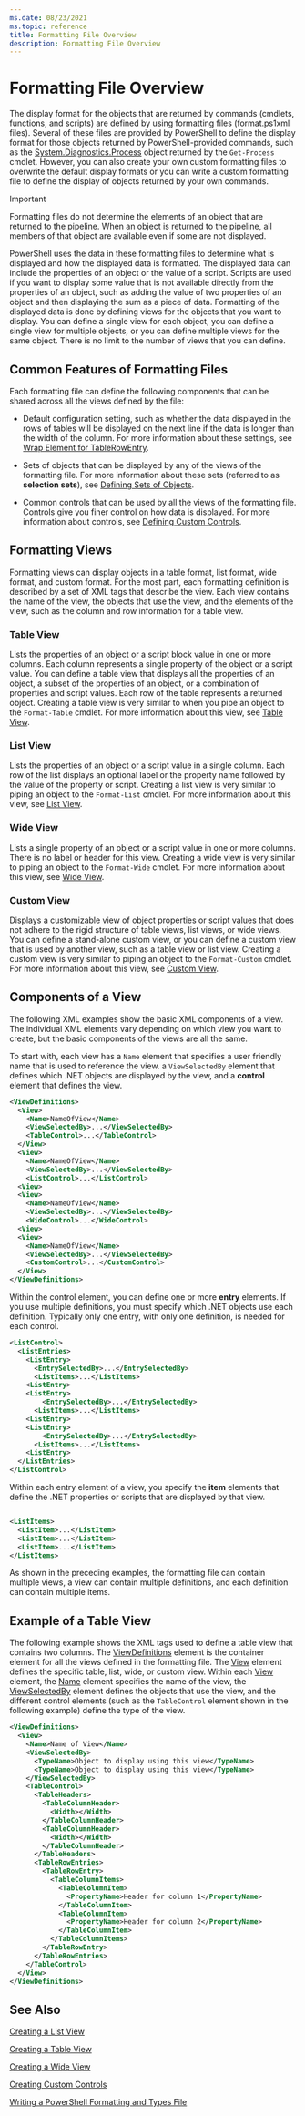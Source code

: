 ```yaml
---
ms.date: 08/23/2021
ms.topic: reference
title: Formatting File Overview
description: Formatting File Overview
---
```

# Formatting File Overview

The display format for the objects that are returned by commands (cmdlets, functions, and scripts)
are defined by using formatting files (format.ps1xml files). Several of these files are provided by
PowerShell to define the display format for those objects returned by PowerShell-provided commands,
such as the [System.Diagnostics.Process](/dotnet/api/System.Diagnostics.Process) object returned by
the `Get-Process` cmdlet. However, you can also create your own custom formatting files to overwrite
the default display formats or you can write a custom formatting file to define the display of
objects returned by your own commands.

> [!IMPORTANT]
> Formatting files do not determine the elements of an object that are returned to the pipeline.
> When an object is returned to the pipeline, all members of that object are available even if some
> are not displayed.

PowerShell uses the data in these formatting files to determine what is displayed and how the
displayed data is formatted. The displayed data can include the properties of an object or the value
of a script. Scripts are used if you want to display some value that is not available directly from
the properties of an object, such as adding the value of two properties of an object and then
displaying the sum as a piece of data. Formatting of the displayed data is done by defining views
for the objects that you want to display. You can define a single view for each object, you can
define a single view for multiple objects, or you can define multiple views for the same object.
There is no limit to the number of views that you can define.

## Common Features of Formatting Files

Each formatting file can define the following components that can be shared across all the views
defined by the file:

- Default configuration setting, such as whether the data displayed in the rows of tables will be
  displayed on the next line if the data is longer than the width of the column. For more
  information about these settings, see
  [Wrap Element for TableRowEntry](./wrap-element-for-tablerowentry-for-tablecontrol-format.md).

- Sets of objects that can be displayed by any of the views of the formatting file. For more
  information about these sets (referred to as **selection sets**), see
  [Defining Sets of Objects](./defining-selection-sets.md).

- Common controls that can be used by all the views of the formatting file. Controls give you finer
  control on how data is displayed. For more information about controls, see
  [Defining Custom Controls](./creating-custom-controls.md).

## Formatting Views

Formatting views can display objects in a table format, list format, wide format, and custom format.
For the most part, each formatting definition is described by a set of XML tags that describe the
view. Each view contains the name of the view, the objects that use the view, and the elements of
the view, such as the column and row information for a table view.

### Table View

Lists the properties of an object or a script block value in one or more columns. Each
column represents a single property of the object or a script value. You can define a table view
that displays all the properties of an object, a subset of the properties of an object, or a
combination of properties and script values. Each row of the table represents a returned object.
Creating a table view is very similar to when you pipe an object to the `Format-Table` cmdlet. For
more information about this view, see [Table View](./creating-a-table-view.md).

### List View

Lists the properties of an object or a script value in a single column. Each row of the
list displays an optional label or the property name followed by the value of the property or
script. Creating a list view is very similar to piping an object to the `Format-List` cmdlet. For
more information about this view, see [List View](./creating-a-list-view.md).

### Wide View

Lists a single property of an object or a script value in one or more columns. There is no label or
header for this view. Creating a wide view is very similar to piping an object to the `Format-Wide`
cmdlet. For more information about this view, see [Wide View](./creating-a-wide-view.md).

### Custom View

Displays a customizable view of object properties or script values that does not adhere to the rigid
structure of table views, list views, or wide views. You can define a stand-alone custom view, or
you can define a custom view that is used by another view, such as a table view or list view.
Creating a custom view is very similar to piping an object to the `Format-Custom` cmdlet. For more
information about this view, see [Custom View](./creating-custom-controls.md).

## Components of a View

The following XML examples show the basic XML components of a view. The individual XML elements vary
depending on which view you want to create, but the basic components of the views are all the same.

To start with, each view has a `Name` element that specifies a user friendly name that is used to
reference the view. a `ViewSelectedBy` element that defines which .NET objects are displayed by the
view, and a **control** element that defines the view.

```xml
<ViewDefinitions>
  <View>
    <Name>NameOfView</Name>
    <ViewSelectedBy>...</ViewSelectedBy>
    <TableControl>...</TableControl>
  </View>
  <View>
    <Name>NameOfView</Name>
    <ViewSelectedBy>...</ViewSelectedBy>
    <ListControl>...</ListControl>
  <View>
  <View>
    <Name>NameOfView</Name>
    <ViewSelectedBy>...</ViewSelectedBy>
    <WideControl>...</WideControl>
  <View>
  <View>
    <Name>NameOfView</Name>
    <ViewSelectedBy>...</ViewSelectedBy>
    <CustomControl>...</CustomControl>
  </View>
</ViewDefinitions>

```

Within the control element, you can define one or more **entry** elements. If you use multiple
definitions, you must specify which .NET objects use each definition. Typically only one entry, with
only one definition, is needed for each control.

```xml
<ListControl>
  <ListEntries>
    <ListEntry>
      <EntrySelectedBy>...</EntrySelectedBy>
      <ListItems>...</ListItems>
    <ListEntry>
    <ListEntry>
        <EntrySelectedBy>...</EntrySelectedBy>
      <ListItems>...</ListItems>
    <ListEntry>
    <ListEntry>
        <EntrySelectedBy>...</EntrySelectedBy>
      <ListItems>...</ListItems>
    <ListEntry>
  </ListEntries>
</ListControl>

```

Within each entry element of a view, you specify the **item** elements that define the .NET
properties or scripts that are displayed by that view.

```xml

<ListItems>
  <ListItem>...</ListItem>
  <ListItem>...</ListItem>
  <ListItem>...</ListItem>
</ListItems>

```

As shown in the preceding examples, the formatting file can contain multiple views, a view can
contain multiple definitions, and each definition can contain multiple items.

## Example of a Table View

The following example shows the XML tags used to define a table view that contains two columns. The [ViewDefinitions](./viewdefinitions-element-format.md)
element is the container element for all the views defined in the formatting file. The [View](./view-element-format.md)
element defines the specific table, list, wide, or custom view. Within each [View](./view-element-format.md)
element, the [Name](./name-element-for-view-format.md) element specifies the name of the view, the [ViewSelectedBy](./viewselectedby-element-format.md)
element defines the objects that use the view, and the different control elements (such as the
`TableControl` element shown in the following example) define the type of the view.

```xml
<ViewDefinitions>
  <View>
    <Name>Name of View</Name>
    <ViewSelectedBy>
      <TypeName>Object to display using this view</TypeName>
      <TypeName>Object to display using this view</TypeName>
    </ViewSelectedBy>
    <TableControl>
      <TableHeaders>
        <TableColumnHeader>
          <Width></Width>
        </TableColumnHeader>
        <TableColumnHeader>
          <Width></Width>
        </TableColumnHeader>
      </TableHeaders>
      <TableRowEntries>
        <TableRowEntry>
          <TableColumnItems>
            <TableColumnItem>
              <PropertyName>Header for column 1</PropertyName>
            </TableColumnItem>
            <TableColumnItem>
              <PropertyName>Header for column 2</PropertyName>
            </TableColumnItem>
          </TableColumnItems>
        </TableRowEntry>
      </TableRowEntries>
    </TableControl>
  </View>
</ViewDefinitions>

```

## See Also

[Creating a List View](./creating-a-list-view.md)

[Creating a Table View](./creating-a-table-view.md)

[Creating a Wide View](./creating-a-wide-view.md)

[Creating Custom Controls](./creating-custom-controls.md)

[Writing a PowerShell Formatting and Types File](./writing-a-powershell-formatting-file.md)
